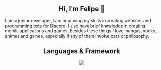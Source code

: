 <h2 align="center">Hi, I'm Felipe 👋</h2>

<p>I am a junior developer, I am improving my skills in creating websites and programming bots for Discord. I also have brief knowledge in creating mobile applications and games. Besides these things I love mangas, books, animes and games, especially if any of them involve cars or philosophy.</p>

<h2 align="center">Languages & Framework</h2>

<div align="center">
  <img src="https://img.shields.io/badge/JavaScript-black?style=for-the-badge&logo=javascript">
</div>